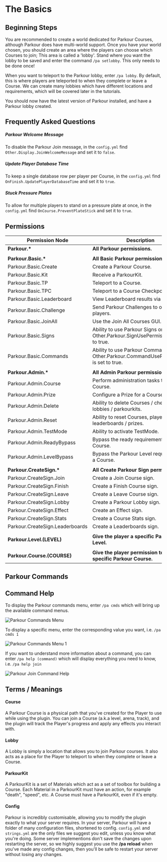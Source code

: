The Basics
======

## Beginning Steps

You are recommended to create a world dedicated for Parkour Courses, although Parkour does have multi-world support. Once you have your world chosen, you should create an area where the players can choose which Courses to join; This area is called a 'lobby'. Stand where you want the lobby to be saved and enter the command `/pa setlobby`. This only needs to be done once!

When you want to teleport to the Parkour lobby, enter `/pa lobby`. By default, this is where players are teleported to when they complete or leave a Course. We can create many lobbies which have different locations and requirements, which will be covered later in the tutorials.

You should now have the latest version of Parkour installed, and have a Parkour lobby created.

## Frequently Asked Questions

##### Parkour Welcome Message

To disable the Parkour Join message, in the `config.yml` find `Other.Display.JoinWelcomeMessage` and set it to `false`.

##### Update Player Database Time

To keep a single database row per player per Course, in the `config.yml` find `OnFinish.UpdatePlayerDatabaseTime` and set it to `true`.

##### Stuck Pressure Plates

To allow for multiple players to stand on a pressure plate at once, in the `config.yml` find `OnCourse.PreventPlateStick` and set it to `true`.

## Permissions

| Permission Node | Description |
|-|-|
| **Parkour.\*** | **All Parkour permissions.** |
|  |  |
| **Parkour.Basic.\*** | **All Basic Parkour permissions.** |
| Parkour.Basic.Create | Create a Parkour Course. |
| Parkour.Basic.Kit | Receive a ParkourKit. |
| Parkour.Basic.TP | Teleport to a Course. |
| Parkour.Basic.TPC | Teleport to a Course Checkpoint. |
| Parkour.Basic.Leaderboard | View Leaderboard results via command. |
| Parkour.Basic.Challenge | Send Parkour Challenges to other players. |
| Parkour.Basic.JoinAll | Use the Join All Courses GUI. |
| Parkour.Basic.Signs | Ability to use Parkour Signs only if Other.Parkour.SignUsePermissions is set to true. |
| Parkour.Basic.Commands | Ability to use Parkour Commands only if Other.Parkour.CommandUsePermissions is set to true. |
|  |
| **Parkour.Admin.\*** | **All Admin Parkour permissions.** |
| Parkour.Admin.Course | Perform administration tasks to a Course. |
| Parkour.Admin.Prize | Configure a Prize for a Course. |
| Parkour.Admin.Delete | Ability to delete Courses / checkpoints / lobbies / parkourkits. |
| Parkour.Admin.Reset | Ability to reset Courses, players / leaderboards / prizes. |
| Parkour.Admin.TestMode | Ability to activate TestMode. |
| Parkour.Admin.ReadyBypass | Bypass the ready requirement of a Course. |
| Parkour.Admin.LevelBypass | Bypass the Parkour Level requirement of a Course. |
|  |
| **Parkour.CreateSign.\*** | **All Create Parkour Sign permissions.** |
| Parkour.CreateSign.Join | Create a Join Course sign. |
| Parkour.CreateSign.Finish | Create a Finish Course sign. |
| Parkour.CreateSign.Leave | Create a Leave Course sign. |
| Parkour.CreateSign.Lobby | Create a Parkour Lobby sign. |
| Parkour.CreateSign.Effect | Create an Effect sign. |
| Parkour.CreateSign.Stats | Create a Course Stats sign. |
| Parkour.CreateSign.Leaderboards | Create a Leaderboards sign. |
|  |
| **Parkour.Level.(LEVEL)** | **Give the player a specific Parkour Level.** |
|  |
| **Parkour.Course.(COURSE)** | **Give the player permission to join a specific Parkour Course.** |

## Parkour Commands

<script>
  fetch('files/parkourCommands.json')
    .then(function(response) {
      return response.json();
    })
    .then(function(data) {
      appendData(data);
    })
    .catch(function(err) {
      console.log(err);
    });
    
    function appendData(data) {
      data = data.reverse();
      let mainContainer = document.getElementById("parkour-commands");

      for (let i = 0; i < data.length; i++) {
        mainContainer.insertAdjacentHTML('afterEnd', createCommandSummary(data[i]));
      }
    }
    
    function createCommandSummary(command) {
        return `<details>
                <summary>${command.command} - ${command.title}</summary>
                <div>
                    <p>Syntax: <code>/pa ${command.command} ${command.arguments}</code></p>
                    <p>Example: <code>${command.example}</code></p>
                    <p>Description: ${command.description}</p>
                    <p>Permission: ${command.permission || 'None required'}</p>
                    <p>Console Command: <code>${command.consoleSyntax || 'N/A'}</code></p>
                </div>
            </details>`;
    }
</script>

## Command Help

To display the Parkour commands menu, enter `/pa cmds` which will bring up the available command menus.

![Parkour Commands Menu](https://i.imgur.com/csrgDFJ.png "Parkour Commands Menu")

To display a specific menu, enter the corresponding value you want, i.e. `/pa cmds 1`

![Parkour Commands Menu 1](https://i.imgur.com/i4FV4Rd.png "Parkour Commands Menu 1")

If you want to understand more information about a command, you can enter `/pa help (command)` which will display everything you need to know, i.e. `/pa help join`

![Parkour Join Command Help](https://i.imgur.com/f9Qs12M.png "Parkour Join Command Help")

## Terms / Meanings

#### Course

A Parkour Course is a physical path that you've created for the Player to use while using the plugin. You can join a Course (a.k.a level, arena, track), and the plugin will track the Player's progress and apply any effects you interact with.

#### Lobby

A Lobby is simply a location that allows you to join Parkour courses. It also acts as a place for the Player to teleport to when they complete or leave a Course.

#### ParkourKit

A ParkourKit is a set of Materials which act as a set of toolbox for building a Course. Each Material in a ParkourKit must have an action, for example "death", "speed", etc. A Course must have a ParkourKit, even if it's empty.  

#### Config

Parkour is incredibly customisable, allowing you to modify the plugin exactly to what your server requires. In your server, Parkour will have a folder of many configuration files, shortened to config. `config.yml` and `strings.yml` are the only files we suggest you edit, unless you know what you're doing. Some server implementions don't save the changes upon restarting the server, so we highly suggest you use the **/pa reload** when you've made any config changes, then you'll be safe to restart your server without losing any changes.
